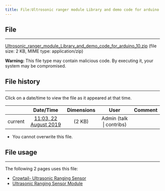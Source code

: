 ```yaml
---
title: File:Ultrosonic ranger module Library and demo code for arduino 10.zip
---
```


## File
--------

[Ultrosonic_ranger_module_Library_and_demo_code_for_arduino_10.zip](https://wiki.elecrow.com/images/0/0a/Ultrosonic_ranger_module_Library_and_demo_code_for_arduino_10.zip) (file size: 2 KB, MIME type: application/zip)

**Warning:** This file type may contain malicious code. By executing it, your system may be compromised.

## File history
--------

Click on a date/time to view the file as it appeared at that time.

|         |                          Date/Time                           | Dimensions  |                             User                             | Comment |
| :-----: | :----------------------------------------------------------: | :---------: | :----------------------------------------------------------: | :-----: |
| current | [11:03, 22 August 2019](https://wiki.elecrow.com/images/0/0a/Ultrosonic_ranger_module_Library_and_demo_code_for_arduino_10.zip) | (2 KB) | Admin (talk \| contribs) |         |

- You cannot overwrite this file.

## File usage
--------

The following 2 pages uses this file:

- [Crowtail- Ultrasonic Ranging Sensor](../Products/Crowtail/crowtail--ultrasonic-ranging-sensor.md)
- [Ultrasonic Ranging Sensor Module](../Products/Sensors/ultrasonic-ranging-sensor-module.md)